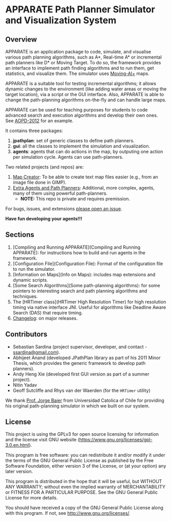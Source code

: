 #  APPARATE Path Planner Simulator and Visualization System

## Overview 

APPARATE is an application package to code, simulate, and visualise various path planning algorithms, such as A*, Real-time A* or incremental path planners like D* or Moving Target. 
To do so, the framework provides an interface to implement path finding algorithms and to run them, get statistics, and visualize them. The simulator uses [Moving-AI+](http://movingai.com/benchmarks/) maps.

APPARATE is a suitable tool for testing incremental algorithms; it allows dynamic changes to the environment (like adding water areas or moving the target location), via a script or the GUI interface. Also, APPARATE is able to change the path-planning algorithms on-the-fly and can handle large maps.

APPARATE can be used for teaching purposes for students to code advanced search and execution algorithms and develop their own ones. See [AOPD-2012](https://sites.google.com/site/aopd12/assignments/assignment-3-contest) for an example.

It contains three packages:

1. **jpathplan**: set of generic classes to define path planners.
2. **gui**: all the classes to implement the simulation and visualization.
3. **agents**: agents that can do actions in the map, by outputing one action per simulation cycle. Agents can use path-planners.

Two related projects (and repos) are:

1. [Map Creator](https://bitbucket.org/ssardina-research/apparate-mapcreator): To be able to create text map files easier (e.g., from an image file done in GIMP).
2. [Extra Agents and Path Planners](https://bitbucket.org/ssardina-research/apparate-agents-extras): Additional, more complex, agents, many of them using powerful path-planners. 
	* **NOTE:** This repo is private and requires premission.

For bugs, issues, and extensions [please open an issue](https://bitbucket.org/ssardina-research/apparate-simulator/issues?status=new&status=open).

**Have fun developing your agents!!!**

## Sections

1. [Compiling and Running APPARATE](Compiling and Running APPARATE): for instructions how to build and run agents in the framework.
2. [Configuration File](Configuration File): Format of the configuration file to run the simulator.
3. [Information on Maps](Info on Maps): includes map extensions and dynamic scripts.
4. [Some Search Algorithms](Some path-planning algorithms): for some pointers to interesting search and path planning algorithms and techniques.
5. The [HRTimer class](HRTimer High Resolution Timer) for high resolution timing via native interface JNI. Useful for algorithms like Deadline Aware Search (DAS) that require timing. 
6. [Changelog](Changelog): on major releases.
 

## Contributors

* Sebastian Sardina (project supervisor, developer, and contact - ssardina@gmail.com).
* Abhijeet Anand (developed JPathPlan library as part of his 2011 Minor Thesis, which provides the generic framework to develop path planners).
* Andy Heng Xie (developed first GUI version as part of a summer project).
* Nitin Yadav
* Geoff Sutcliffe and Rhys van der Waerden (for the `HRTimer` utility)

We thank [Prof. Jorge Baier](http://jabaier.sitios.ing.uc.cl/index.php?page=main) from Universidad Catolica of Chile for providing his original path-planning simulator in which we built on our system.


## License

This project is using the GPLv3 for open source licensing for information and the license visit GNU website (https://www.gnu.org/licenses/gpl-3.0.en.html).

This program is free software: you can redistribute it and/or modify it under the terms of the GNU General Public License as published by the Free Software Foundation, either version 3 of the License, or (at your option) any later version.

This program is distributed in the hope that it will be useful, but WITHOUT ANY WARRANTY; without even the implied warranty of
MERCHANTABILITY or FITNESS FOR A PARTICULAR PURPOSE.  See the GNU General Public License for more details.

You should have received a copy of the GNU General Public License along with this program.  If not, see <http://www.gnu.org/licenses/>.